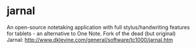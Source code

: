 # jarnal
An open-source notetaking application with full stylus/handwriting features for tablets - an alternative to One Note.  Fork of the dead (but original) Jarnal: http://www.dklevine.com/general/software/tc1000/jarnal.htm
